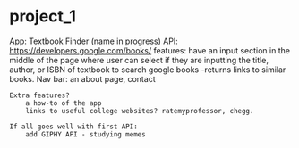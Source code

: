 # project_1

App: Textbook Finder (name in progress)
API: https://developers.google.com/books/
features: 
    have an input section in the middle of the page where user can select if they are inputting the title, author, or ISBN of textbook to search google books
        -returns links to similar books.
    Nav bar: an about page, contact

    Extra features?
        a how-to of the app
        links to useful college websites? ratemyprofessor, chegg.
        
    If all goes well with first API:
        add GIPHY API - studying memes
